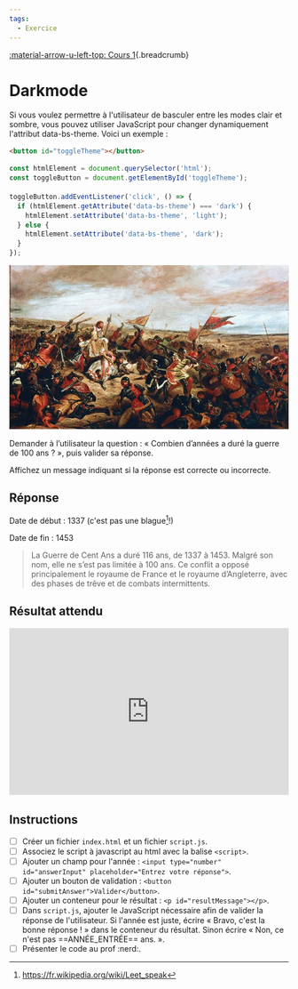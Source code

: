```yaml
---
tags:
  - Exercice
---
```


[:material-arrow-u-left-top: Cours 1](../cours01.md){.breadcrumb}

# Darkmode

Si vous voulez permettre à l'utilisateur de basculer entre les modes clair et sombre, vous pouvez utiliser JavaScript pour changer dynamiquement l'attribut data-bs-theme. Voici un exemple :

```html title="HTML"
<button id="toggleTheme"></button>
```

```js title="JavaScript"
const htmlElement = document.querySelector('html');
const toggleButton = document.getElementById('toggleTheme');

toggleButton.addEventListener('click', () => {
  if (htmlElement.getAttribute('data-bs-theme') === 'dark') {
    htmlElement.setAttribute('data-bs-theme', 'light');
  } else {
    htmlElement.setAttribute('data-bs-theme', 'dark');
  }
});
```

![](../exercices/100ans/cent-ans.jpg)

Demander à l’utilisateur la question : « Combien d’années a duré la guerre de 100 ans ? », puis valider sa réponse.

Affichez un message indiquant si la réponse est correcte ou incorrecte.

## Réponse

Date de début : 1337 (c'est pas une blague[^leet]!)

Date de fin : 1453

[^leet]: https://fr.wikipedia.org/wiki/Leet_speak

> La Guerre de Cent Ans a duré 116 ans, de 1337 à 1453. Malgré son nom, elle ne s’est pas limitée à 100 ans. Ce conflit a opposé principalement le royaume de France et le royaume d’Angleterre, avec des phases de trêve et de combats intermittents.

## Résultat attendu

<iframe height="300" style="width: 100%;" scrolling="no" title="100 ans Réponse" src="https://codepen.io/tim-momo/embed/jOjxqVL/afcf4b025a192a853d143a63cf298ca7?default-tab=result&theme-id=50173" frameborder="no" loading="lazy" allowtransparency="true" allowfullscreen="true">
  See the Pen <a href="https://codepen.io/tim-momo/pen/jOjxqVL/afcf4b025a192a853d143a63cf298ca7">
  100 ans Réponse</a> by TIM Montmorency (<a href="https://codepen.io/tim-momo">@tim-momo</a>)
  on <a href="https://codepen.io">CodePen</a>.
</iframe>

## Instructions

- [ ] Créer un fichier `index.html` et un fichier `script.js`.
- [ ] Associez le script à javascript au html avec la balise `<script>`.
- [ ] Ajouter un champ pour l'année : `<input type="number" id="answerInput" placeholder="Entrez votre réponse">`.
- [ ] Ajouter un bouton de validation : `<button id="submitAnswer">Valider</button>`.
- [ ] Ajouter un conteneur pour le résultat : `<p id="resultMessage"></p>`.
- [ ] Dans `script.js`, ajouter le JavaScript nécessaire afin de valider la réponse de l'utilisateur. Si l'année est juste, écrire « Bravo, c'est la bonne réponse ! » dans le conteneur du résultat. Sinon écrire « Non, ce n'est pas ==ANNÉE_ENTRÉE== ans. ».
- [ ] Présenter le code au prof :nerd:.